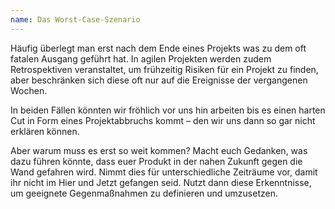 ```yaml
---
name: Das Worst-Case-Szenario
---
```

Häufig überlegt man erst nach dem Ende eines Projekts was zu dem oft fatalen Ausgang geführt hat. In agilen Projekten werden zudem Retrospektiven veranstaltet, um frühzeitig Risiken für ein Projekt zu finden, aber beschränken sich diese oft nur auf die Ereignisse der vergangenen Wochen.

In beiden Fällen könnten wir fröhlich vor uns hin arbeiten bis es einen harten Cut in Form eines Projektabbruchs kommt &ndash; den wir uns dann so gar nicht erklären können.

Aber warum muss es erst so weit kommen? Macht euch Gedanken, was dazu führen könnte, dass euer Produkt in der nahen Zukunft gegen die Wand gefahren wird. Nimmt dies für unterschiedliche Zeiträume vor, damit ihr nicht im Hier und Jetzt gefangen seid. Nutzt dann diese Erkenntnisse, um geeignete Gegenmaßnahmen zu definieren und umzusetzen.